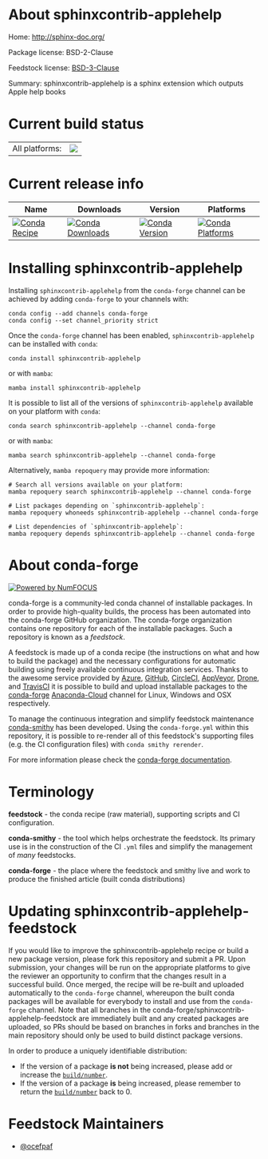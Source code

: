 About sphinxcontrib-applehelp
=============================

Home: http://sphinx-doc.org/

Package license: BSD-2-Clause

Feedstock license: [BSD-3-Clause](https://github.com/conda-forge/sphinxcontrib-applehelp-feedstock/blob/main/LICENSE.txt)

Summary: sphinxcontrib-applehelp is a sphinx extension which outputs Apple help books

Current build status
====================


<table><tr><td>All platforms:</td>
    <td>
      <a href="https://dev.azure.com/conda-forge/feedstock-builds/_build/latest?definitionId=6466&branchName=main">
        <img src="https://dev.azure.com/conda-forge/feedstock-builds/_apis/build/status/sphinxcontrib-applehelp-feedstock?branchName=main">
      </a>
    </td>
  </tr>
</table>

Current release info
====================

| Name | Downloads | Version | Platforms |
| --- | --- | --- | --- |
| [![Conda Recipe](https://img.shields.io/badge/recipe-sphinxcontrib--applehelp-green.svg)](https://anaconda.org/conda-forge/sphinxcontrib-applehelp) | [![Conda Downloads](https://img.shields.io/conda/dn/conda-forge/sphinxcontrib-applehelp.svg)](https://anaconda.org/conda-forge/sphinxcontrib-applehelp) | [![Conda Version](https://img.shields.io/conda/vn/conda-forge/sphinxcontrib-applehelp.svg)](https://anaconda.org/conda-forge/sphinxcontrib-applehelp) | [![Conda Platforms](https://img.shields.io/conda/pn/conda-forge/sphinxcontrib-applehelp.svg)](https://anaconda.org/conda-forge/sphinxcontrib-applehelp) |

Installing sphinxcontrib-applehelp
==================================

Installing `sphinxcontrib-applehelp` from the `conda-forge` channel can be achieved by adding `conda-forge` to your channels with:

```
conda config --add channels conda-forge
conda config --set channel_priority strict
```

Once the `conda-forge` channel has been enabled, `sphinxcontrib-applehelp` can be installed with `conda`:

```
conda install sphinxcontrib-applehelp
```

or with `mamba`:

```
mamba install sphinxcontrib-applehelp
```

It is possible to list all of the versions of `sphinxcontrib-applehelp` available on your platform with `conda`:

```
conda search sphinxcontrib-applehelp --channel conda-forge
```

or with `mamba`:

```
mamba search sphinxcontrib-applehelp --channel conda-forge
```

Alternatively, `mamba repoquery` may provide more information:

```
# Search all versions available on your platform:
mamba repoquery search sphinxcontrib-applehelp --channel conda-forge

# List packages depending on `sphinxcontrib-applehelp`:
mamba repoquery whoneeds sphinxcontrib-applehelp --channel conda-forge

# List dependencies of `sphinxcontrib-applehelp`:
mamba repoquery depends sphinxcontrib-applehelp --channel conda-forge
```


About conda-forge
=================

[![Powered by
NumFOCUS](https://img.shields.io/badge/powered%20by-NumFOCUS-orange.svg?style=flat&colorA=E1523D&colorB=007D8A)](https://numfocus.org)

conda-forge is a community-led conda channel of installable packages.
In order to provide high-quality builds, the process has been automated into the
conda-forge GitHub organization. The conda-forge organization contains one repository
for each of the installable packages. Such a repository is known as a *feedstock*.

A feedstock is made up of a conda recipe (the instructions on what and how to build
the package) and the necessary configurations for automatic building using freely
available continuous integration services. Thanks to the awesome service provided by
[Azure](https://azure.microsoft.com/en-us/services/devops/), [GitHub](https://github.com/),
[CircleCI](https://circleci.com/), [AppVeyor](https://www.appveyor.com/),
[Drone](https://cloud.drone.io/welcome), and [TravisCI](https://travis-ci.com/)
it is possible to build and upload installable packages to the
[conda-forge](https://anaconda.org/conda-forge) [Anaconda-Cloud](https://anaconda.org/)
channel for Linux, Windows and OSX respectively.

To manage the continuous integration and simplify feedstock maintenance
[conda-smithy](https://github.com/conda-forge/conda-smithy) has been developed.
Using the ``conda-forge.yml`` within this repository, it is possible to re-render all of
this feedstock's supporting files (e.g. the CI configuration files) with ``conda smithy rerender``.

For more information please check the [conda-forge documentation](https://conda-forge.org/docs/).

Terminology
===========

**feedstock** - the conda recipe (raw material), supporting scripts and CI configuration.

**conda-smithy** - the tool which helps orchestrate the feedstock.
                   Its primary use is in the construction of the CI ``.yml`` files
                   and simplify the management of *many* feedstocks.

**conda-forge** - the place where the feedstock and smithy live and work to
                  produce the finished article (built conda distributions)


Updating sphinxcontrib-applehelp-feedstock
==========================================

If you would like to improve the sphinxcontrib-applehelp recipe or build a new
package version, please fork this repository and submit a PR. Upon submission,
your changes will be run on the appropriate platforms to give the reviewer an
opportunity to confirm that the changes result in a successful build. Once
merged, the recipe will be re-built and uploaded automatically to the
`conda-forge` channel, whereupon the built conda packages will be available for
everybody to install and use from the `conda-forge` channel.
Note that all branches in the conda-forge/sphinxcontrib-applehelp-feedstock are
immediately built and any created packages are uploaded, so PRs should be based
on branches in forks and branches in the main repository should only be used to
build distinct package versions.

In order to produce a uniquely identifiable distribution:
 * If the version of a package **is not** being increased, please add or increase
   the [``build/number``](https://docs.conda.io/projects/conda-build/en/latest/resources/define-metadata.html#build-number-and-string).
 * If the version of a package **is** being increased, please remember to return
   the [``build/number``](https://docs.conda.io/projects/conda-build/en/latest/resources/define-metadata.html#build-number-and-string)
   back to 0.

Feedstock Maintainers
=====================

* [@ocefpaf](https://github.com/ocefpaf/)

